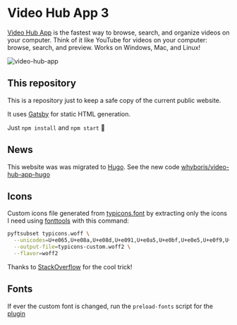 # Video Hub App 3

[Video Hub App](https://videohubapp.com/) is the fastest way to browse, search, and organize videos on your computer. Think of it like YouTube for videos on your computer: browse, search, and preview. Works on Windows, Mac, and Linux!

![video-hub-app](https://user-images.githubusercontent.com/17264277/82097107-3ed91700-96d0-11ea-8679-87fa3e07cd0b.jpg)

## This repository

This is a repository just to keep a safe copy of the current public website.

It uses [Gatsby](https://www.gatsbyjs.com/) for static HTML generation.

Just `npm install` and `npm start` :tada:

## News

This website was was migrated to [Hugo](https://gohugo.io/). See the new code [whyboris/video-hub-app-hugo](https://github.com/whyboris/video-hub-app-hugo)

## Icons

Custom icons file generated from [typicons.font](https://github.com/stephenhutchings/typicons.font) by extracting only the icons I need using [fonttools](https://pypi.org/project/fonttools/) with this command:

```sh
pyftsubset typicons.woff \
  --unicodes=U+e065,U+e08a,U+e08d,U+e091,U+e0a5,U+e0bf,U+e0e5,U+e0f9,U+e109,U+e088,U+e032 \
  --output-file=typicons-custom.woff2 \
  --flavor=woff2
```

Thanks to [StackOverflow](https://stackoverflow.com/a/48492035/5017391) for the cool trick!

## Fonts

If ever the custom font is changed, run the `preload-fonts` script for the [plugin](https://www.gatsbyjs.com/plugins/gatsby-plugin-preload-fonts/)
